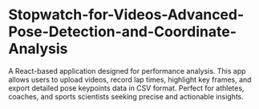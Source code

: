# Stopwatch-for-Videos-Advanced-Pose-Detection-and-Coordinate-Analysis
A React-based application designed for performance analysis. This app allows users to upload videos, record lap times, highlight key frames, and export detailed pose keypoints data in CSV format. Perfect for athletes, coaches, and sports scientists seeking precise and actionable insights.
